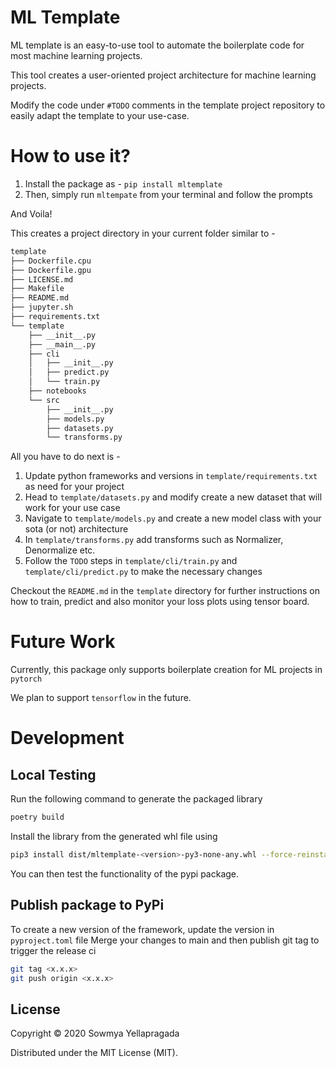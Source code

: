 # ML Template

ML template is an easy-to-use tool to automate the boilerplate code for most machine learning projects.

This tool creates a user-oriented project architecture for machine learning projects.

Modify the code under `#TODO` comments in the template project repository to easily adapt the template to your use-case.

# How to use it?
1. Install the package as - `pip install mltemplate`
2. Then, simply run `mltempate` from your terminal and follow the prompts

And Voila!

This creates a project directory in your current folder similar to -
```markdown
template
├── Dockerfile.cpu
├── Dockerfile.gpu
├── LICENSE.md
├── Makefile
├── README.md
├── jupyter.sh
├── requirements.txt
└── template
    ├── __init__.py
    ├── __main__.py
    ├── cli
    │   ├── __init__.py
    │   ├── predict.py
    │   └── train.py
    ├── notebooks
    └── src
        ├── __init__.py
        ├── models.py
        ├── datasets.py
        └── transforms.py
```
All you have to do next is -
1. Update python frameworks and versions in `template/requirements.txt` as need for your project
2. Head to `template/datasets.py` and modify create a new dataset that will work for your use case
3. Navigate to `template/models.py` and create a new model class with your sota (or not) architecture
4. In `template/transforms.py` add transforms such as Normalizer, Denormalize etc.
5. Follow the `TODO` steps in `template/cli/train.py` and `template/cli/predict.py` to make the necessary changes

Checkout the `README.md` in the `template` directory for further instructions on how to train, predict and also monitor your loss plots using tensor board.

# Future Work
Currently, this package only supports boilerplate creation for ML projects in `pytorch`

We plan to support `tensorflow` in the future.

# Development

## Local Testing
Run the following command to generate the packaged library
```bash
poetry build
```

Install the library from the generated whl file using
```bash
pip3 install dist/mltemplate-<version>-py3-none-any.whl --force-reinstall
```
You can then test the functionality of the pypi package.

## Publish package to PyPi
To create a new version of the framework, update the version in `pyproject.toml` file
Merge your changes to main and then publish git tag to trigger the release ci
```bash
git tag <x.x.x>
git push origin <x.x.x>
```
## License
Copyright © 2020 Sowmya Yellapragada

Distributed under the MIT License (MIT).
